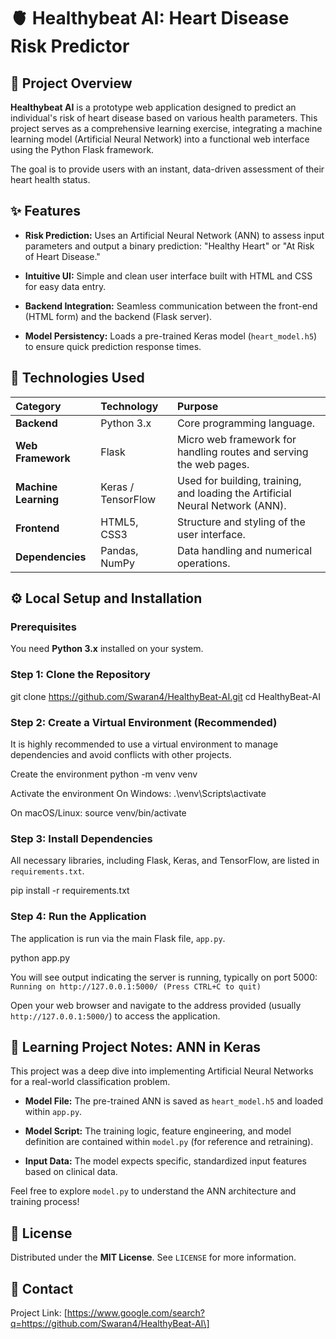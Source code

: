 # 🫀 Healthybeat AI: Heart Disease Risk Predictor

## 🌟 Project Overview

**Healthybeat AI** is a prototype web application designed to predict an individual's risk of heart disease based on various health parameters. This project serves as a comprehensive learning exercise, integrating a machine learning model (Artificial Neural Network) into a functional web interface using the Python Flask framework.

The goal is to provide users with an instant, data-driven assessment of their heart health status.

## ✨ Features

* **Risk Prediction:** Uses an Artificial Neural Network (ANN) to assess input parameters and output a binary prediction: "Healthy Heart" or "At Risk of Heart Disease."

* **Intuitive UI:** Simple and clean user interface built with HTML and CSS for easy data entry.

* **Backend Integration:** Seamless communication between the front-end (HTML form) and the backend (Flask server).

* **Model Persistency:** Loads a pre-trained Keras model (`heart_model.h5`) to ensure quick prediction response times.

## 🚀 Technologies Used

| **Category** | **Technology** | **Purpose** | 
| :--- | :--- | :--- | 
| **Backend** | Python 3.x | Core programming language. | 
| **Web Framework** | Flask | Micro web framework for handling routes and serving the web pages. | 
| **Machine Learning** | Keras / TensorFlow | Used for building, training, and loading the Artificial Neural Network (ANN). | 
| **Frontend** | HTML5, CSS3 | Structure and styling of the user interface. | 
| **Dependencies** | Pandas, NumPy | Data handling and numerical operations. | 

## ⚙️ Local Setup and Installation

### Prerequisites

You need **Python 3.x** installed on your system.

### Step 1: Clone the Repository

git clone https://github.com/Swaran4/HealthyBeat-AI.git
cd HealthyBeat-AI


### Step 2: Create a Virtual Environment (Recommended)

It is highly recommended to use a virtual environment to manage dependencies and avoid conflicts with other projects.

Create the environment
python -m venv venv

Activate the environment
On Windows:
.\venv\Scripts\activate

On macOS/Linux:
source venv/bin/activate


### Step 3: Install Dependencies

All necessary libraries, including Flask, Keras, and TensorFlow, are listed in `requirements.txt`.

pip install -r requirements.txt


### Step 4: Run the Application

The application is run via the main Flask file, `app.py`.

python app.py


You will see output indicating the server is running, typically on port 5000:
`Running on http://127.0.0.1:5000/ (Press CTRL+C to quit)`

Open your web browser and navigate to the address provided (usually `http://127.0.0.1:5000/`) to access the application.

## 🧠 Learning Project Notes: ANN in Keras

This project was a deep dive into implementing Artificial Neural Networks for a real-world classification problem.

* **Model File:** The pre-trained ANN is saved as `heart_model.h5` and loaded within `app.py`.

* **Model Script:** The training logic, feature engineering, and model definition are contained within `model.py` (for reference and retraining).

* **Input Data:** The model expects specific, standardized input features based on clinical data.

Feel free to explore `model.py` to understand the ANN architecture and training process!

## 📄 License

Distributed under the **MIT License**. See `LICENSE` for more information.

## 📧 Contact

Project Link: \[https://www.google.com/search?q=https://github.com/Swaran4/HealthyBeat-AI\]
